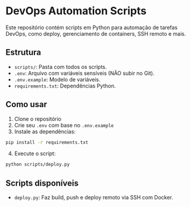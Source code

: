 # DevOps Automation Scripts

Este repositório contém scripts em Python para automação de tarefas DevOps, como deploy, gerenciamento de containers, SSH remoto e mais.

## Estrutura

- `scripts/`: Pasta com todos os scripts.
- `.env`: Arquivo com variáveis sensíveis (NÃO subir no Git).
- `.env.example`: Modelo de variáveis.
- `requirements.txt`: Dependências Python.

## Como usar

1. Clone o repositório
2. Crie seu `.env` com base no `.env.example`
3. Instale as dependências:
```bash
pip install -r requirements.txt
```
4. Execute o script:
```bash
python scripts/deploy.py
```

## Scripts disponíveis

- `deploy.py`: Faz build, push e deploy remoto via SSH com Docker.